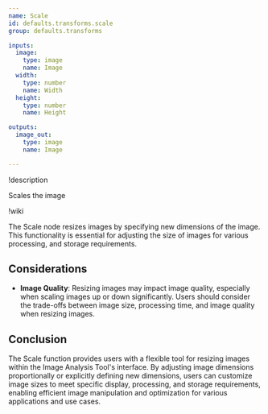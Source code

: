 ```yaml
---
name: Scale
id: defaults.transforms.scale
group: defaults.transforms

inputs:
  image:
    type: image
    name: Image
  width:
    type: number
    name: Width
  height:
    type: number
    name: Height

outputs:
  image_out:
    type: image
    name: Image

---
```


!description

Scales the image

!wiki

The Scale node resizes images by specifying new dimensions of the image. This functionality is essential for adjusting the size of images for various processing, and storage requirements.

## Considerations

- **Image Quality**: Resizing images may impact image quality, especially when scaling images up or down significantly. Users should consider the trade-offs between image size, processing time, and image quality when resizing images.

## Conclusion

The Scale function provides users with a flexible tool for resizing images within the Image Analysis Tool's interface. By adjusting image dimensions proportionally or explicitly defining new dimensions, users can customize image sizes to meet specific display, processing, and storage requirements, enabling efficient image manipulation and optimization for various applications and use cases.